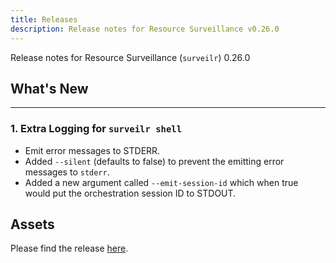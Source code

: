 ```yaml
---
title: Releases
description: Release notes for Resource Surveillance v0.26.0
---
```

Release notes for Resource Surveillance (`surveilr`) 0.26.0

## What's New
---

### 1. **Extra Logging for `surveilr shell`**
  - Emit error messages to STDERR.
  - Added `--silent` (defaults to false) to prevent the emitting error messages to `stderr`.
  - Added a new argument called `--emit-session-id` which when true would put the orchestration session ID to STDOUT.

## Assets
Please find the release [here](https://github.com/opsfolio/releases.opsfolio.com/releases/tag/0.26.0).